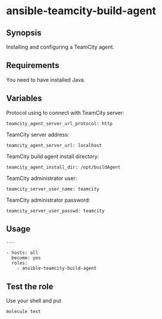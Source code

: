 # ansible-teamcity-build-agent

## Synopsis

Installing and configuring a TeamCity agent.

## Requirements

You need to have installed Java.

## Variables

Protocol using to connect with TeamCity server:
```
teamcity_agent_server_url_protocol: http
```

TeamCity server address:
```
teamcity_agent_server_url: localhost
```

TeamCity build agent install directory:
```
teamcity_agent_install_dir: /opt/buildAgent
```

TeamCity administrator user:
```
teamcity_server_user_name: teamcity
```

TeamCity administrator password:
```
teamcity_server_user_passwd: teamcity
```

## Usage

```
---

- hosts: all
  become: yes
  roles:
    - ansible-teamcity-build-agent
```

## Test the role

Use your shell and put
```
molecule test
```
